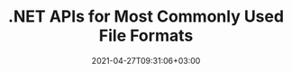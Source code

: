 ---
############################# Static ############################
layout: "product"
date: 2021-04-27T09:31:06+03:00
draft: false

product: "Total"
product_tag: "total"
platform: ".NET"
platform_tag: "net"

############################# Head ############################
head_title: ".NET Document Manipulation APIs - Create Edit Convert View Compare Office Files"
head_description: ".NET document manipulation APIs for Office file formats, HTML PDF Image 3D formats. Add document creation manipulation viewing comparison conversion or search features to .NET applications."

############################# Header ############################
title: ".NET APIs for Most Commonly Used File Formats"
description: "Create, manipulate, convert, compare, search, sign & view Word, Excel, PowerPoint, Outlook, PDF, and more than 100 other file formats in .NET."
button:
    enable: true

############################# SubMenu ############################
submenu:
  enable: true

############################# Overview ############################
overview:
    enable: true
    content: "Conholdate.Total for .NET is the most complete package of all .NET APIs as offered by Aspose & GroupDocs. It empowers the developers to perform a wide range of document processing tasks from within their own .NET based applications. This .NET package is an all-in-one solution for all types of document managements systems because it offers the ability to create, edit, print, view, annotate, compare, sign, automate, search & convert between a wide range of popular document formats."

############################# Products ############################
products:
    enable: true
    title: "Products"
    description: "Conholdate.Total for .NET includes the following document manipulation APIs for .NET:"

    product:
        # product loop
        - image: "https://www.aspose.cloud/templates/aspose/App_Themes/V3/images/total/272x272/aspose_total-for-net-min.png"
          img_alt: "Aspose.Total for .NET"
          name: "Aspose.Total for .NET"
          content: "Aspose.Total for .NET offers a complete range of .NET APIs enabling the developers to create, manipulate, print & convert Word, Excel, PDF, PowerPoint, Outlook and more than 100 other file formats in .NET applications.‎"
          link: "https://products.aspose.com/total/net/"

        # product loop
        - image: "https://www.groupdocs.cloud/templates/groupdocs/images/product-logos/groupdocs-total-net.png"
          img_alt: "GroupDocs.Total for .NET"
          name: "GroupDocs.Total for .NET"
          content: "GroupDocs.Total for .NET comprises of APIs that can be used to develop .NET applications having the ability to view, convert, annotate, compare, sign, assemble, edit, search and parse most commonly used document formats.‎"
          link: "https://products.groupdocs.com/total/net/"

############################# Features ############################
features:
    enable: true
    title: "API Features"

    feature:
      # feature loop
      - icon: "fas fa-copy"
        content: "Rasterize Documents and Convert them into SVG, HTML & CSS"

      # feature loop
      - icon: "fas fa-eye"
        content: "Convert Text to HTML and Render Documents to get HTML, Image or PDF Representation"

      # feature loop
      - icon: "fas fa-bolt"
        content: "Faster Loading Time using Cached Versions of Documents"
      
      # feature loop
      - icon: "fas fa-file-powerpoint"
        content: "Convert Presentations with Shapes and Text with 3D Effects"

      # feature loop
      - icon: "fas fa-code"
        content: "Encode Word, Excel and Email Documents to Desired Encoding Standard"

      # feature loop
      - icon: "fas fa-cloud"
        content: "Render Documents located at FTP or Cloud Storage Locations"

      # feature loop
      - icon: "fas fa-remove-format"
        content: "Excluding Fonts when Rendering to HTML to reduce Resultant File Size"

      # feature loop
      - icon: "fas fa-comment-slash"
        content: "Minify CSS & HTML Output by Removing Comments, Extra White-Spaces etc.‎"

      # feature loop
      - icon: "fas fa-location-arrow"
        content: "Read the Text Contained in a Source Document through its Coordinates"

      # feature loop
      - icon: "fas fa-border-all"
        content: "Show/Hide the Grid Lines of Excel Sheets in Output Representation"

      # feature loop
      - icon: "fas fa-wrench"
        content: "Specify the Number of Rows in an Excel sheet to be rendered on Each Page"

      # feature loop
      - icon: "fas fa-columns"
        content: "Ignore Empty Columns while Rendering Spreadsheet Documents"

      # feature loop
      - icon: "fas fa-file-word"
        content: "Render Word Documents into HTML Pages, Images or PDF, with Track Changes"

      # feature loop
      - icon: "fas fa-envelope"
        content: "Render Email Attachments as Original Files, Images or in ‎HTML representation"

      # feature loop
      - icon: "fas fa-print"
        content: "Set printing restrictions on PDF documents"

      # feature loop
      - icon: "fas fa-file-archive"
        content: "Render Content/Files contained in ZIP Archives as Attachments"

      # feature loop
      - icon: "fas fa-lock"
        content: "Obtain Attachments from Password Protected Documents"

      # feature loop
      - icon: "fas fa-file-code"
        content: "Render Programming Languages File Formats as Plain Text"
      
      # feature loop
      - icon: "fas fa-fill-drip"
        content: "Adjust Background Colors when Viewing CAD Drawings"

      # feature loop
      - icon: "fas fa-file-excel"
        content: "View Excel documents and Convert to PDF, HTML, JPG & PNG"

      # feature loop
      - icon: "fas fa-heading"
        content: "Get Worksheet Names from Excel file – Display Spreadsheet Column Headings and Row numbers"

      # feature loop
      - icon: "fas fa-project-diagram"
        content: "View & Convert Microsoft Project Documents with Notes"

      # feature loop
      - icon: "fas fa-cube"
        content: "Convert CAD Drawings to SVG for better Viewing & Zooming Experience"

      # feature loop
      - icon: "fab fa-uncharted"
        content: "Choose to Render Visio Figures without Scheme"
      
      # feature loop
      - icon: "fas fa-copy"
        content: "Works with Multiple Data Formats"

      # feature loop
      - icon: "fas fa-eye"
        content: "Capable to Manipulate Data using Formulae & Sequential Data Operations"

      # feature loop
      - icon: "fas fa-bolt"
        content: "Format Strings in Template Syntax to be Upper, Lower, Capital, FirstCap"
      
      # feature loop
      - icon: "fas fa-file-powerpoint"
        content: "Perform Ordinal, Cardinal, Alphabetic Numeric Formatting in Template Syntax"

      # feature loop
      - icon: "fas fa-code"
        content: "Define Variables in Template Documents & Support Text Comments within Template Syntax Tags"

      # feature loop
      - icon: "fas fa-cloud"
        content: "Dynamically Insert Contents of Outer Documents to your Reports"

      # feature loop
      - icon: "fas fa-remove-format"
        content: "Dynamically Generate Barcode Image in Reports & Set Background Color for HTML Documents"

      # feature loop
      - icon: "fas fa-comment-slash"
        content: "Dynamically Assign Attributes to Email Message Body & Insert Hyperlinks in Reports‎"

      # feature loop
      - icon: "fas fa-location-arrow"
        content: "Dynamically Build Email Message Attachments"

      # feature loop
      - icon: "fas fa-border-all"
        content: "Support for Analogue of Microsoft Word NEXT Field"

      # feature loop
      - icon: "fas fa-wrench"
        content: "Update Fields while Assembling Word Processing Documents"

      # feature loop
      - icon: "fas fa-columns"
        content: "Calculate Formula while Assembling Spreadsheet Documents"

      # feature loop
      - icon: "fas fa-file-word"
        content: "Format Numeric, Text, Image, Chart, Date-Time Elements of Template"

      # feature loop
      - icon: "fas fa-envelope"
        content: "Loading & Saving Assembled POT & OTP Presentation Document Formats"

      # feature loop
      - icon: "fas fa-print"
        content: "Use LINQ-Based Syntax for Template & Perform Conditional Text Formatting of Template Elements"

      # feature loop
      - icon: "fas fa-file-archive"
        content: "Change File Format of the Assembled Document using File Extension or Explicit Specs"

      # feature loop
      - icon: "fas fa-lock"
        content: "Ordered List Supported for Markdown - Save Newly Assembled Emails & Word Documents to Markdown"

      # feature loop
      - icon: "fas fa-file-code"
        content: "Supports Reports of Numerous Types, e.g., Charts, Lists, Tables, Images and more"
      
      # feature loop
      - icon: "fas fa-fill-drip"
        content: "Inline Template Syntax Errors in Generated Documents instead of Exception Throwing"

      # feature loop
      - icon: "fas fa-file-excel"
        content: "Load Template Documents from HTML with Resources and Save Assembled Word, Excel, PowerPoint & Emails to HTML with Resources"

      # feature loop
      - icon: "fas fa-heading"
        content: "Dynamically Add Restart List Numbering in Word Document Formats and Email with HTML & RTF Bodies"

      # feature loop
      - icon: "fas fa-project-diagram"
        content: "Dynamically Insert images & documents from Base64-encoded bytes and adjust checkbox value settings of Word documents"

      # feature loop
      - icon: "fas fa-cube"
        content: "Stretch Image in Textbox of Word, Excel, Presentations & Emails while Preserving the Image Ratio"

      # feature loop
      - icon: "fab fa-uncharted"
        content: "Dynamically Add Links and Bookmarks to Document Formats and Name the Cell Ranges of Excel Spreadsheets"

      # feature loop
      - icon: "fas fa-copy"
        content: "Identify Built-in & Custom Metadata"

      # feature loop
      - icon: "fas fa-eye"
        content: "Retrieve & Remove Hidden Data in Microsoft Word, Excel, PowerPoint & PDF"

      # feature loop
      - icon: "fas fa-bolt"
        content: "Run-time Recognition of Document File Type"
      
      # feature loop
      - icon: "fas fa-file-powerpoint"
        content: "Ability to Detect/Remove Digital Signatures"

      # feature loop
      - icon: "fas fa-code"
        content: "Identify Password Protection & Support for the Matroska Multimedia Container"

      # feature loop
      - icon: "fas fa-cloud"
        content: "Retrieve Thumbnails & Render Image Previews for Supported Formats"

      # feature loop
      - icon: "fas fa-remove-format"
        content: "Detect MIME Type of a Specific File or File Stream"

      # feature loop
      - icon: "fas fa-comment-slash"
        content: "Generate Image Previews for EPUB, CAD, EML & MSG Files‎"

      # feature loop
      - icon: "fas fa-location-arrow"
        content: "Use Defined Key to Read Metadata Property of Supported Formats"

      # feature loop
      - icon: "fas fa-border-all"
        content: "Read Metadata of Email Messages & Parse OpenType Font Files"

      # feature loop
      - icon: "fas fa-wrench"
        content: "Read Matroska subtitles and retrieve Metadata of Audio & Video Files"

      # feature loop
      - icon: "fas fa-columns"
        content: "Get Metadata of Archive formats & Torrents"

      # feature loop
      - icon: "fas fa-file-word"
        content: "Compare Metadata Properties of Supported Formats & Identity Differences or Similarities"

      # feature loop
      - icon: "fas fa-envelope"
        content: "Search Metadata Properties of Files and Enumerate any Type of Metadata"

      # feature loop
      - icon: "fas fa-print"
        content: "Replace Metadata Properties of Supported File Formats"

      # feature loop
      - icon: "fas fa-file-archive"
        content: "Extract Metadata from Microsoft Excel Files Starting from Excel 95"

      # feature loop
      - icon: "fas fa-lock"
        content: "Find Photos Made on Specific Camera"

      # feature loop
      - icon: "fas fa-file-code"
        content: "Import Images Metadata Properties & Remove Location Info from Photos"
      
      # feature loop
      - icon: "fas fa-fill-drip"
        content: "Remove Metadata & Comments From Reports and Documents"

      # feature loop
      - icon: "fas fa-file-excel"
        content: "Extract Text Metadata from PNG Image files"

      # feature loop
      - icon: "fas fa-heading"
        content: "Reducing Memory Consumption of Documents & Images"

      # feature loop
      - icon: "fas fa-project-diagram"
        content: "Update EXIF Metadata Properties in WEBP, PNG & PSD Files"

      # feature loop
      - icon: "fas fa-cube"
        content: "Extract XMP Metadata Properties in MOV, MP3 & WEBP Files"

      # feature loop
      - icon: "fab fa-uncharted"
        content: "Add, Update and Delete IPTC Metadata Packages in TIFF Images"

      # feature loop
      - icon: "fas fa-copy"
        content: "Easy Integration & Metered Licensing"

      # feature loop
      - icon: "fas fa-eye"
        content: "Set Default Zoom Option when Converting to Words, Slides or Cells"

      # feature loop
      - icon: "fas fa-bolt"
        content: "Convert to/from all Popular Raster Image Formats & Assign Image DPI, Height & Width"
      
      # feature loop
      - icon: "fas fa-file-powerpoint"
        content: "Convert PDF & Image to Grayscale & Linearize PDF Document for the Web"

      # feature loop
      - icon: "fas fa-code"
        content: "Specify Bookmark Level, Heading Level and Expanded Level in Word to PDF/XPS Conversion"

      # feature loop
      - icon: "fas fa-cloud"
        content: "Configure & Place Watermark in Converted Document as Background to Display Behind Text"

      # feature loop
      - icon: "fas fa-remove-format"
        content: "Render Email Header during Conversion from Email"

      # feature loop
      - icon: "fas fa-comment-slash"
        content: "Set Custom Font Directories & Explicitly Load/Substitute Font during Document Conversion‎"

      # feature loop
      - icon: "fas fa-location-arrow"
        content: "Set Default Font to Replace Missing Fonts for Documents, Slides & Spreadsheets Conversion"

      # feature loop
      - icon: "fas fa-border-all"
        content: "Advanced Conversion Methods to return the Output as Path or IO Stream"

      # feature loop
      - icon: "fas fa-wrench"
        content: "Convert Spreadsheet with Grid-lines & Remove Comments from Slides While Conversion"

      # feature loop
      - icon: "fas fa-columns"
        content: "Convert Specific Document Pages as PDF Format & Convert Specific Cell Range in Spreadsheets"

      # feature loop
      - icon: "fas fa-file-word"
        content: "Show Hidden Sheets & Skip Empty Rows and Columns while Converting Spreadsheets"

      # feature loop
      - icon: "fas fa-envelope"
        content: "Count Total Pages of a Document & Set Password to Unprotected Document during Conversion"

      # feature loop
      - icon: "fas fa-print"
        content: "Option to Remove Annotations & Embedded Files from PDF"

      # feature loop
      - icon: "fas fa-file-archive"
        content: "Create HTML 5 Compliant Markup when Converting to HTML"

      # feature loop
      - icon: "fas fa-lock"
        content: "Auto-detect Source Type & Return all Possible Conversions when Converting from Stream"

      # feature loop
      - icon: "fas fa-file-code"
        content: "Ability to Return Each Page in Separate Stream while Converting to PDF or HTML"
      
      # feature loop
      - icon: "fas fa-fill-drip"
        content: "Show/Hide Markup, Comments & Track Changes while Converting from Word"

      # feature loop
      - icon: "fas fa-file-excel"
        content: "DOCX to Tiff G3 Conversion with Shading Option"

      # feature loop
      - icon: "fas fa-heading"
        content: "Convert Specific Layouts when Converting from CAD Document"

      # feature loop
      - icon: "fas fa-project-diagram"
        content: "Automatic Naming when Saving Converted Document to File"

      # feature loop
      - icon: "fas fa-cube"
        content: "Metered Licensing Supported to be Billed based on the Usage of the API"

      # feature loop
      - icon: "fab fa-uncharted"
        content: "Convert Diagrams to Word Processing File Formats"
      
      # feature loop
      - icon: "fab fa-uncharted"
        content: "Add Page Numbers while Converting HTML to Wordprocessing Document"

      # feature loop
      - icon: "fab fa-uncharted"
        content: "Convert XML Documents to Any Format without Transformation"

      # feature loop
      - icon: "fab fa-uncharted"
        content: "Monitor File Conversion Progress (Start, End) Directly from Client-side Application"

      # feature loop
      - icon: "fas fa-copy"
        content: "Identify Differences in Content and Font Styles"

      # feature loop
      - icon: "fas fa-eye"
        content: "Save a Summarized Report of All Differences Found after File Comparison"

      # feature loop
      - icon: "fas fa-bolt"
        content: "Apply or Reject Changes after Analyzing Differences and Export Resulting File"
      
      # feature loop
      - icon: "fas fa-file-powerpoint"
        content: "Support for Microsoft Word “Track Changes” Functionality while Comparing Word Files"

      # feature loop
      - icon: "fas fa-code"
        content: "Uniquely Spot Changes Coming from Each Document being Compared"

      # feature loop
      - icon: "fas fa-cloud"
        content: "Read and Send Documents via Streams"

      # feature loop
      - icon: "fas fa-remove-format"
        content: "Metered Licensing – Billing According to API Usage"

      # feature loop
      - icon: "fas fa-comment-slash"
        content: "Compare Multiple Source Documents with a Single Target Document‎"

      # feature loop
      - icon: "fas fa-location-arrow"
        content: "Compare Specific Pages of Word Files with each other – Accept or reject all changes in a single Word Document"

      # feature loop
      - icon: "fas fa-border-all"
        content: "Merge up to 3 Word Documents and Compare Formulae used in Word Files"

      # feature loop
      - icon: "fas fa-wrench"
        content: "Get Information about Documents from filePath"

      # feature loop
      - icon: "fas fa-columns"
        content: "Save HTML Comparison Result as Images"

      # feature loop
      - icon: "fas fa-file-word"
        content: "Option to Show or Hide Deleted Content"

      # feature loop
      - icon: "fas fa-envelope"
        content: "Option to Turn Style Comparison of Documents ON or OFF"

      # feature loop
      - icon: "fas fa-print"
        content: "Specify Strings to Mark Inserted, Deleted & Style Change Items in Comparison Document"

      # feature loop
      - icon: "fas fa-file-archive"
        content: "Specify Word Separator & Font Color to Stylize Compared Text"

      # feature loop
      - icon: "fas fa-lock"
        content: "Calculate Correct Coordinates of Changes in PDF, Word, PowerPoint Slides & Diagrams"

      # feature loop
      - icon: "fas fa-file-code"
        content: "Compare Password Protected Files"
      
      # feature loop
      - icon: "fas fa-fill-drip"
        content: "Compare Chart Titles in Spreadsheets – Generate Chart in the resulted Cells Files"

      # feature loop
      - icon: "fas fa-file-excel"
        content: "Autosize the auto-shapes in resulted file of Cells document"

      # feature loop
      - icon: "fas fa-heading"
        content: "Access Detailed Summary Page to Detect Changes Between Source & Target Document Files"

      # feature loop
      - icon: "fas fa-project-diagram"
        content: "Compare Most Popular Programming & Scripting Language Files"

      # feature loop
      - icon: "fas fa-cube"
        content: "Compare Multiple (more than two) PDF, Word, Excel, Diagram, Email, Text & OneNote Documents"

      # feature loop
      - icon: "fab fa-uncharted"
        content: "Compare Header & Footer of Supported File Formats"

      # feature loop
      - icon: "fab fa-uncharted"
        content: "Compare Bookmarks, Variables & Custom Properties of Word Document Formats"

      # feature loop
      - icon: "fas fa-copy"
        content: "Add, Edit & Remove Annotations and Replies"

      # feature loop
      - icon: "fas fa-eye"
        content: "Export Annotations to Document"

      # feature loop
      - icon: "fas fa-bolt"
        content: "Metered License – Controlled Billing by Paying According to API Usage"
      
      # feature loop
      - icon: "fas fa-code"
        content: "Single Function Call to Fetch All Annotations of a Document"

      # feature loop
      - icon: "fas fa-cloud"
        content: "Assign Value to Point Annotation or Move Existing Point Value"

      # feature loop
      - icon: "fas fa-remove-format"
        content: "Add Link Annotation to PDF, Word & PowerPoint Slides"

      # feature loop
      - icon: "fas fa-comment-slash"
        content: "Set Background Color of an Annotation or Remove all the Annotations from Document‎"

      # feature loop
      - icon: "fas fa-border-all"
        content: "Annotate PDF files with Accuracy – Get Image Representation of PDF Document & Cache Page Previews"

      # feature loop
      - icon: "fas fa-wrench"
        content: "Get Text Coordinates of Text Annotation in Image Representation of Document"

      # feature loop
      - icon: "fas fa-columns"
        content: "Link User Comments to Area Annotation & Support for Nested Comments"

      # feature loop
      - icon: "fas fa-file-word"
        content: "Use Arrow Annotation for pointing to Particular Content"

      # feature loop
      - icon: "fas fa-envelope"
        content: "Use Distance Annotation to Draw a Line that Represents Distance among Objects"

      # feature loop
      - icon: "fas fa-print"
        content: "Point based Annotation that when Clicked Pops Window to Add Comments"

      # feature loop
      - icon: "fas fa-file-archive"
        content: "Create a Connected Sequence of Line Segments Created as a Polyline Annotation"

      # feature loop
      - icon: "fas fa-lock"
        content: "Create Straight Line Segments, Arc Segments, or a combination of the both"

      # feature loop
      - icon: "fas fa-file-code"
        content: "Mark Document Areas Proposed for Redaction"
      
      # feature loop
      - icon: "fas fa-fill-drip"
        content: "Add Image Annotation to PDF, Diagrams, Word, Excel, Presentations & Images"

      # feature loop
      - icon: "fas fa-file-excel"
        content: "Add Text Field & Text based Stamp or Watermark in Document"

      # feature loop
      - icon: "fas fa-heading"
        content: "Strike Through, Underline or Replace Particular Text in a Document"

      # feature loop
      - icon: "fas fa-project-diagram"
        content: "Resize Annotation by assigning new Height & Width Parameters"

      # feature loop
      - icon: "fas fa-cube"
        content: "Get Thumbnails of Document Pages. Manage a Variety of Annotated Docs for Images & Diagrams"

      # feature loop
      - icon: "fab fa-uncharted"
        content: "Export Annotations to & Work with Multi-page TIFF files"
  
      # feature loop
      - icon: "fab fa-uncharted"
        content: "Adjust Vertical and Horizontal Alignment for Watermark Annotation"
  
      # feature loop
      - icon: "fab fa-uncharted"
        content: "Add Text Horizontal Alignment for Text Field"

      # feature loop
      - icon: "fab fa-uncharted"
        content: "Get information about document text lines (text, width, height, indents)"

      # feature loop
      - icon: "fas fa-copy"
        content: "Create, Search, Update, Hide, Verify and Delete e-Signatures from Supported Document Formats"

      # feature loop
      - icon: "fas fa-eye"
        content: "Specify XML Advanced Electronic Signatures (XAdES) for Excel Spreadsheets"

      # feature loop
      - icon: "fas fa-bolt"
        content: "Retrieve Image Content from Documents Signed with QR-Code, BarCode & Image Signatures"
      
      # feature loop
      - icon: "fas fa-file-powerpoint"
        content: "Set Height, Width, Margins & Alignment for Text or Image Signature & Place on Specific Page"

      # feature loop
      - icon: "fas fa-code"
        content: "Search, Verify and Digitally Sign PowerPoint Presentation Documents"

      # feature loop
      - icon: "fas fa-cloud"
        content: "Sign Word Processing Document Formats with Native Text Watermarks"

      # feature loop
      - icon: "fas fa-remove-format"
        content: "Supports Rounded Corners for Rectangular Stamp Signature Types"

      # feature loop
      - icon: "fas fa-comment-slash"
        content: "Apply Text or Image Signature on Specific Excel Sheet or Set eSignature across all Sheets"

      # feature loop
      - icon: "fas fa-location-arrow"
        content: "Specify Particular Row & Column Number to Place Text or Image Signature in Excel Sheet"

      # feature loop
      - icon: "fas fa-border-all"
        content: "Apply Shadow to Text Signature in Microsoft PowerPoint & Setup its Color, Angle & Transparency"

      # feature loop
      - icon: "fas fa-wrench"
        content: "Configure Text Signature Border Styles & Font Options for Excel Sheets"

      # feature loop
      - icon: "fas fa-columns"
        content: "Set Image Signature Type, e.g. Round or Square & Configure Margins, Font Color, Rotation"

      # feature loop
      - icon: "fas fa-file-word"
        content: "Apply Digital Certificates to Documents, Spreadsheets & PDF File with Signature Line"

      # feature loop
      - icon: "fas fa-envelope"
        content: "Perform Color Settings, Apply Transparency & Rotation to Text Signature"

      # feature loop
      - icon: "fas fa-print"
        content: "Setup Brightness & Grayscale Options & Specify Indentation of Image Signature in an Image"

      # feature loop
      - icon: "fas fa-file-archive"
        content: "Embed Custom Objects, Serialize as well as Encrypt and Decrypt Metadata Signature Values of PDF Document"

      # feature loop
      - icon: "fas fa-lock"
        content: "Hide, Remove or Customize the Appearance of Digital Signatures from PDF Documents"

      # feature loop
      - icon: "fas fa-file-code"
        content: "Sign PDF Documents with Digital Form Field, and Text Signature as Image, Annotation, Sticker or Watermark"
      
      # feature loop
      - icon: "fas fa-fill-drip"
        content: "Put Text Signature into Form Fields of MS Word & PDF Documents"

      # feature loop
      - icon: "fas fa-file-excel"
        content: "Specify Arbitrary Pages of Documents for Processing Signature or eSignature Extended Verification for Word Files"

      # feature loop
      - icon: "fas fa-heading"
        content: "Save Signed Image File in Different Format & Export Signed Spreadsheet as Image or Multi-Page TIFF"

      # feature loop
      - icon: "fas fa-project-diagram"
        content: "Assign, Modify & Remove Password to Signed Files & Apply eSignature to Password Protected Files"

      # feature loop
      - icon: "fas fa-cube"
        content: "eSign Worksheets, PowerPoint Slides, Word Documents & Images with Custom Objects in Metadata"

      # feature loop
      - icon: "fab fa-uncharted"
        content: "Setup Signature Brush Styles as Solid, Texture, Linear Gradient & Radial Gradient"

      # feature loop
      - icon: "fab fa-uncharted"
        content: "Sign Documents with Custom Encrypted QR-Code Text or Data"

      # feature loop
      - icon: "fab fa-uncharted"
        content: "Search & Sign Files with DjVu Format as Image Document"

      # feature loop
      - icon: "fab fa-uncharted"
        content: "Extract Document Information, e.g., Page Count, through File URL"

      # feature loop
      - icon: "fab fa-uncharted"
        content: "Search, Sign & Verify CorelDraw Files as Image Documents"

      # feature loop
      - icon: "fab fa-uncharted"
        content: "Keep History of Processed or Deleted Signatures Information Stored in the Metadata"

      # feature loop
      - icon: "fab fa-uncharted"
        content: "Add Custom Data Object, VCard or Email Object to QR-Code & Verify Encrypted QR-Code in PDF Files"

      # feature loop
      - icon: "fas fa-copy"
        content: "Create Index in Memory or on Disk & Perform Multi-threaded Indexing & Merging"

      # feature loop
      - icon: "fas fa-eye"
        content: "Prevent Indexing for Already Indexed Files or with a Specific String in its Name"

      # feature loop
      - icon: "fas fa-bolt"
        content: "View Progress Percentage of Index Creation and Updation & Get Search Report"
      
      # feature loop
      - icon: "fas fa-file-powerpoint"
        content: "Faster Indexing by Excluding Specific Words & Index Status Notification for Recently Processed Files"

      # feature loop
      - icon: "fas fa-code"
        content: "Index ZIP Archives within ZIP Archives & Get List of Indexed Files contained in an Archive"

      # feature loop
      - icon: "fas fa-cloud"
        content: "Use List or Import to Replace Characters during Indexing & Export them to a File"

      # feature loop
      - icon: "fas fa-remove-format"
        content: "Index & Search Password Protected Files & Compact Indexing to Save Disk Space"

      # feature loop
      - icon: "fas fa-comment-slash"
        content: "Extract Text from Index or Source File & Automatically Save Text File Encoding in Index‎"

      # feature loop
      - icon: "fas fa-location-arrow"
        content: "Add Arbitrary Additional Fields to each Document during Indexing"

      # feature loop
      - icon: "fas fa-border-all"
        content: "Set up Document Filtering in Search Results"

      # feature loop
      - icon: "fas fa-wrench"
        content: "Handle Typing Mistakes through Fuzzy Search, Set Similarity Level in Fuzzy Search & Display Best Results Only"

      # feature loop
      - icon: "fas fa-columns"
        content: "Index Documents from Streams and Data Structures"

      # feature loop
      - icon: "fas fa-file-word"
        content: "Search Complete Phrase with Stop Words and Combine Faceted Search with Boolean Search"

      # feature loop
      - icon: "fas fa-envelope"
        content: "Search based on Homophonic Terms, Synonyms, Date Range, Wild Cards & Case Sensitivity"

      # feature loop
      - icon: "fas fa-print"
        content: "Index & Search Emails from Outlook & Browse using Aspose.Email API"

      # feature loop
      - icon: "fas fa-file-archive"
        content: "Supports Spell Check & Wild Cards in Search Queries & Skip Special Characters in Search Phrases"

      # feature loop
      - icon: "fas fa-lock"
        content: "Limit Results for Each Term in Search Query as well as for All Results"

      # feature loop
      - icon: "fas fa-file-code"
        content: "Extract HTML Text to a File & Generate URL to Navigate HTML-Formatted Search Results"
      
      # feature loop
      - icon: "fas fa-fill-drip"
        content: "Combine Multiple Queries into Single Object Tree"

      # feature loop
      - icon: "fas fa-file-excel"
        content: "Alert User for Non-Supportive Settings & Auto-Index Reload in case of Indexing Error"

      # feature loop
      - icon: "fas fa-heading"
        content: "Enable Exact Number of Occurrences for each Found Word to Offer Alternative Word Suggestions in case of Misspelling"

      # feature loop
      - icon: "fas fa-project-diagram"
        content: "Add Text Attributes to Indexed Documents without Re-indexing"

      # feature loop
      - icon: "fas fa-cube"
        content: "Perform Indexing and Searching Operations Based on Characters"

      # feature loop
      - icon: "fab fa-uncharted"
        content: "Index Metadata of Non-Textual Document Formats"

      # feature loop
      - icon: "fas fa-copy"
        content: "Statistically Count Word Occurrence in Single or Multiple Files"

      # feature loop
      - icon: "fas fa-eye"
        content: "Extract Text and Metadata from Excel Worksheets and Presentation Templates"

      # feature loop
      - icon: "fas fa-bolt"
        content: "Extract Text Content from a File or Stream without Installing Document Reader"
      
      # feature loop
      - icon: "fas fa-file-powerpoint"
        content: "Get Formatted Text from a Document using Fast or Standard Text Extraction Mode"

      # feature loop
      - icon: "fas fa-code"
        content: "Detect the Media Type of Password Protected XML Documents & Pull Text from them"

      # feature loop
      - icon: "fas fa-cloud"
        content: "Programmatically Get Formatted Text from Within Emails & Attachments"

      # feature loop
      - icon: "fas fa-remove-format"
        content: "Draw Out Text from Single or Multiple Pages of OneNote Document"

      # feature loop
      - icon: "fas fa-comment-slash"
        content: "Extract Data from PDF, MS Word, Excel and Presentation Documents‎"

      # feature loop
      - icon: "fas fa-location-arrow"
        content: "Extract Data from the PDF Forms & Take Out Text from Simple PDF File or a PDF Portfolio Document"

      # feature loop
      - icon: "fas fa-border-all"
        content: "Get Formatted Text from PowerPoint Presentation or Drive out Text from Specific Slide"

      # feature loop
      - icon: "fas fa-wrench"
        content: "Gather Raw or Formatted Text from Cells, Rows, and Columns from Excel Spreadsheet"

      # feature loop
      - icon: "fas fa-columns"
        content: "Extract Raw or HTML Formatted Text from Word Document"

      # feature loop
      - icon: "fas fa-file-word"
        content: "HTML Formatter Supports Formatting of Paragraph, Hyperlink, Font, Headings, Lists & Tables"

      # feature loop
      - icon: "fas fa-envelope"
        content: "Pull Out Single Sentence or Whole Text from EPUB, CHM, Markdown & FB2 Files"

      # feature loop
      - icon: "fas fa-print"
        content: "Excerpt Table of Contents from Databases, PDF, EPUB, CHM & Word Processing Documents"

      # feature loop
      - icon: "fas fa-file-archive"
        content: "Pull Out Text with its Content Structure Intact & Excerpt Highlighted Text from Documents"

      # feature loop
      - icon: "fas fa-lock"
        content: "Obtain Text Area from Documents for Analysis & Draw out Metadata from Supported Document Formats"

      # feature loop
      - icon: "fas fa-file-code"
        content: "Obtain All or Selected Images from Supported Formats & Rotate Extracted Image(s)"
      
      # feature loop
      - icon: "fas fa-fill-drip"
        content: "Take Out Text from Files within Zip Archives & OST Containers & Detect file types of ZIP Container Items"

      # feature loop
      - icon: "fas fa-file-excel"
        content: "Get Data from Email Container (Exchange Web Server, POP3, IMAP)"

      # feature loop
      - icon: "fas fa-heading"
        content: "Search Simple Text, Whole Word & Regular Expression within Documents"

      # feature loop
      - icon: "fas fa-project-diagram"
        content: "Prepare Document Template, Extract Data from Document and Analyze Data Fields & Tables"

      # feature loop
      - icon: "fas fa-cube"
        content: "Search and Extract Highlighted Expressions in Documents"

      # feature loop
      - icon: "fab fa-uncharted"
        content: "Get Text with Plain Text Formatter (Simple & ASCII) or with Markdown Formatter"

      # feature loop
      - icon: "fab fa-uncharted"
        content: "Markdown Formatter Supports Formatting of Font, Hyperlinks, Headings, Lists & Tables"

      # feature loop
      - icon: "fab fa-uncharted"
        content: "Perform Custom Formatting with Edges, Angles, and Intersections to Format Plain Text"

      # feature loop
      - icon: "fab fa-uncharted"
        content: "Move Table Layout & Detect Tables in a Rectangular Area by Column Separators"

      # feature loop
      - icon: "fab fa-uncharted"
        content: "Extract Text from Shapes, WordArt Objects & Text Boxes within Microsoft Office File Formats"

      # feature loop
      - icon: "fab fa-uncharted"
        content: "Extract Images to Files – Save to JPG, PNG, GIF, BMP, PNG or WEBP Formats"

      # feature loop
      - icon: "fas fa-copy"
        content: "Add or Remove Watermarks from a Particular Section or whole Document of Various File Formats"

      # feature loop
      - icon: "fas fa-eye"
        content: "Attach Watermark to all Images in a Particular Section, Page, Slide, or Document"

      # feature loop
      - icon: "fas fa-bolt"
        content: "Assign Watermark to only Particular Frames of a Multi-Framed Image"
      
      # feature loop
      - icon: "fas fa-file-powerpoint"
        content: "Allocate Hidden Watermark to PDF that only Appears when Printing Document"

      # feature loop
      - icon: "fas fa-code"
        content: "Set Watermark to all Attachments in an Excel Document & all Image Shapes in Slides"

      # feature loop
      - icon: "fas fa-cloud"
        content: "Place Watermark or Remove it from the Background Images of Spreadsheet or Slides"

      # feature loop
      - icon: "fas fa-remove-format"
        content: "Employ Watermark to Supported Files in all Attachments of an Email or PDF Document"

      # feature loop
      - icon: "fas fa-comment-slash"
        content: "Apply or Remove Watermark as XObjects, Artifacts & Annotations in PDF Documents‎"

      # feature loop
      - icon: "fas fa-location-arrow"
        content: "Eliminate Watermark Containing Text with Particular Formatting"

      # feature loop
      - icon: "fas fa-border-all"
        content: "Look for Image Watermarks that Resemble a Particular Image"

      # feature loop
      - icon: "fas fa-wrench"
        content: "Identify Text Watermark Even if there are Unreadable Characters between Letters"

      # feature loop
      - icon: "fas fa-columns"
        content: "Search Watermarks Based on Specific Parameters or by Combining Multiple Criteria"

      # feature loop
      - icon: "fas fa-file-word"
        content: "Specify Font Formatting to Look for Matching Text Watermark"

      # feature loop
      - icon: "fas fa-envelope"
        content: "Programmatically Extract Page Setup & Other Information for Supported Formats"

      # feature loop
      - icon: "fas fa-print"
        content: "Add Watermark to Images inside any Header & Footer in Supported Document Formats"

      # feature loop
      - icon: "fas fa-file-archive"
        content: "Add Watermark to Image Shapes in a Word Document & Lock Watermarks to Restrict Editing"

      # feature loop
      - icon: "fas fa-lock"
        content: "Protect Text Watermark using Unreadable Characters in Presentations"

      # feature loop
      - icon: "fas fa-file-code"
        content: "Rasterize Particular Page or Whole PDF Document to Protect Added Watermarks"
      
      # feature loop
      - icon: "fas fa-fill-drip"
        content: "Change Text Formatting While Replacing Existing Text Watermark"

      # feature loop
      - icon: "fas fa-file-excel"
        content: "Align Watermark to Bleed Box, Art Box, Crop Box, or Trim Box in PDF Document"

      # feature loop
      - icon: "fas fa-heading"
        content: "Edit Shape Properties in Microsoft Visio Documents"

      # feature loop
      - icon: "fas fa-copy"
        content: "Easy Integration with any HTML Editor"

      # feature loop
      - icon: "fas fa-eye"
        content: "Convert Document to HTML DOM"

      # feature loop
      - icon: "fas fa-bolt"
        content: "Fetch HTML Content from Document Stream"
      
      # feature loop
      - icon: "fas fa-file-powerpoint"
        content: "Get HTML Content & its Embedded Resources"

      # feature loop
      - icon: "fas fa-code"
        content: "Obtain HTML Body Tag Content from Document"

      # feature loop
      - icon: "fas fa-cloud"
        content: "Get CSS Content of HTML Document"

      # feature loop
      - icon: "fas fa-remove-format"
        content: "Traverse HTML Content and Save its Resources"

      # feature loop
      - icon: "fas fa-comment-slash"
        content: "Fetch HTML DOM from String Content & Convert to Document"

      # feature loop
      - icon: "fas fa-location-arrow"
        content: "HTML DOM along with Resources Conversion"

      # feature loop
      - icon: "fas fa-border-all"
        content: "Edit Documents of Various Formats in HTML"

      # feature loop
      - icon: "fas fa-wrench"
        content: "Accurate Conversion"

      # feature loop
      - icon: "fas fa-columns"
        content: "Apply Security to Resultant Document"

      # feature loop
      - icon: "fas fa-file-word"
        content: "Paginate Word Processing Documents and Edit in Any WYSIWYG Editors"

      # feature loop
      - icon: "fas fa-envelope"
        content: "Database (DB) & User Interface (UI) Agnostic"

      # feature loop
      - icon: "fas fa-print"
        content: "Powerful XML Processing Features"

      # feature loop
      - icon: "fas fa-file-archive"
        content: "Retrieve OTF (Open Type Fonts) from Input Documents and Export to Resultant Document"

      # feature loop
      - icon: "fas fa-lock"
        content: "Process EMF Vector Images Internally within Supported Input Document Formats"

      # feature loop
      - icon: "fas fa-file-code"
        content: "Insert Contents of Edited Worksheet into the Original Spreadsheet on a Desired Position"
      
      # feature loop
      - icon: "fas fa-fill-drip"
        content: "Add SmartArt Elements in PowerPoint File Formats"

      # feature loop
      - icon: "fas fa-file-excel"
        content: "Embed Fonts in Resultant Word Processing Document while Saving"

      # feature loop
      - icon: "fas fa-copy"
        content: "Combine & merge multiple pages, slides & diagrams into a single document"

      # feature loop
      - icon: "fas fa-eye"
        content: "Split and break large documents into multiple smaller files"

      # feature loop
      - icon: "fas fa-bolt"
        content: "Rearrange, shuffle and reorganize pages, slides or diagrams"
      
      # feature loop
      - icon: "fas fa-file-powerpoint"
        content: "Swap and exchange two pages, slides or diagrams with each other within a document"

      # feature loop
      - icon: "fas fa-code"
        content: "Trim document by removing specific pages, slides or diagrams"

      # feature loop
      - icon: "fas fa-cloud"
        content: "Remove single or collection of pages, slides or diagrams"

      # feature loop
      - icon: "fas fa-remove-format"
        content: "Stitch together large number of documents in batches"

      # feature loop
      - icon: "fas fa-comment-slash"
        content: "Programmatically check if a document is secured with password‎"

      # feature loop
      - icon: "fas fa-location-arrow"
        content: "Set, reset and remove password of known and unknown document formats"

      # feature loop
      - icon: "fas fa-border-all"
        content: "Fetch list of supported file formats – Split and Join Text (ERR) Log File Format"

      # feature loop
      - icon: "fas fa-wrench"
        content: "Rotate pages and change page orientation of known & unknown formats"

      # feature loop
      - icon: "fas fa-columns"
        content: "Combine multiple files of different formats to DOC, DOCX & XPS"

      # feature loop
      - icon: "fas fa-file-word"
        content: "Splitting large text files by line numbers"

      # feature loop
      - icon: "fas fa-envelope"
        content: "Obtain image representations of document pages and diagram family formats"

      # feature loop
      - icon: "fas fa-print"
        content: "Join Images with Background Color for Empty Black Image Space"

      # feature loop
      - icon: "fas fa-file-archive"
        content: "Merge Different Types of Documents (DOC, XLS, PPT etc) into A Single PDF File"

      # feature loop
      - icon: "fas fa-lock"
        content: "Easily Import OLE Objects into Microsoft Word, Excel, Presentation and OpenDocument File Types"

      # feature loop
      - icon: "fas fa-file-code"
        content: "Add Other Documents to Diagram Page via OLE Objects"

      # feature loop
      - icon: "fas fa-copy"
        content: "Perform case-sensitive search for exact phrase redaction"

      # feature loop
      - icon: "fas fa-eye"
        content: "Use color box to hide redacted text instead of string replacement"

      # feature loop
      - icon: "fas fa-bolt"
        content: "Locate & redact out any text using regular expression search"
      
      # feature loop
      - icon: "fas fa-file-powerpoint"
        content: "Filter all or any combination of classified metadata information of document"

      # feature loop
      - icon: "fas fa-code"
        content: "Quickly erase complete metadata information of specific document"

      # feature loop
      - icon: "fas fa-cloud"
        content: "Set a scope of the redaction to a specific worksheet and/or column in Excel"

      # feature loop
      - icon: "fas fa-remove-format"
        content: "Remove all or specific comments and other annotations from the document"

      # feature loop
      - icon: "fas fa-comment-slash"
        content: "Search & remove sensitive data from the annotation text‎"

      # feature loop
      - icon: "fas fa-location-arrow"
        content: "Ability to work with your own formats & redactions"

      # feature loop
      - icon: "fas fa-border-all"
        content: "Support for raster image formats and image region redactions"

      # feature loop
      - icon: "fas fa-wrench"
        content: "Specify a set of redaction rules (policy) in XML file"

      # feature loop
      - icon: "fas fa-columns"
        content: "Specify Pages Range and PDF Compliance Level while Conversion to PDF"

      # feature loop
      - icon: "fas fa-file-word"
        content: "Edit or Delete EXIF Metadata from Image Files"

      # feature loop
      - icon: "fas fa-envelope"
        content: "Redact Embedded Images inside the PDF, Word & Presentation Documents"

      # feature loop
      - icon: "fas fa-print"
        content: "Save a Redaction Policy as an XML File"

      # feature loop
      - icon: "fas fa-copy"
        content: |
          Classify documents by path using **IAB‑2**, **Documents**, **Sentiment**, or **Sentiment3** taxonomies

      # feature loop
      - icon: "fas fa-eye"
        content: |
          Perform Raw Text Classification with **IAB‑2**, **Documents**, **Sentiment**, or **Sentiment3** taxonomies

      # feature loop
      - icon: "fas fa-bolt"
        content: "Sentiment Classification (Analysis) for English, Chinese, Spanish, and German"
      
      # feature loop
      - icon: "fas fa-file-powerpoint"
        content: "Choose the number of classified results to return"

      # feature loop
      - icon: "fas fa-code"
        content: "Work with PDF, Docs, OpenOffice and Rich Text documents"

      # feature loop
      - icon: "fas fa-cloud"
        content: "100% Working Examples & Demos are Given to Quickly Learn the Supported Features"

      # feature loop
      - icon: "fas fa-remove-format"
        content: "Unlimited Free Technical Support Provided through Product Forums"

    more_feature:
      # more_feature_loop
      - title: "Process a Multitude of File Formats"
        content: |
          Conholdate.Total for .NET empowers you to build an incredibly versatile file processing system capable of handling many popular file formats. You can easily open, create, modify and inter-convert file formats.  

          Conholdate.Total for .NET currently supports following file types.  

          * Microsoft Word documents 
          * Microsoft Excel spreadsheets
          * Microsoft PowerPoint presentations
          * Microsoft Outlook message and storage files
          * Microsoft Project files
          * Microsoft Visio files
          * Microsoft OneNote files
          * Adobe PDF documents
          * OpenOffice documents
          * Raster & Vector image files
          * 3D & CAD files
          * HTML files

      # more_feature_loop
      - title: "Microsoft Office Automation – Not Needed"
        content: "Conholdate.Total for .NET APIs are built using managed code that never needs Microsoft Office to be installed on the machine to work with supported document formats. It is a perfect Microsoft Office automation alternative in terms of supported features, security, stability, scalability, speed and price.‎"

############################# Support ############################
support:
    enable: true

############################# Back to top ###############################
back_to_top:
  enable: true
---